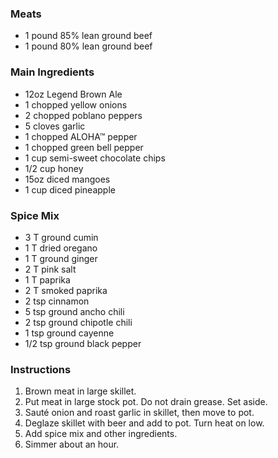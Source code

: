 ### Meats
- 1 pound 85% lean ground beef
- 1 pound 80% lean ground beef

### Main Ingredients
- 12oz Legend Brown Ale
- 1 chopped yellow onions
- 2 chopped poblano peppers
- 5 cloves garlic
- 1 chopped ALOHA™ pepper
- 1 chopped green bell pepper
- 1 cup semi-sweet chocolate chips
- 1/2 cup honey
- 15oz diced mangoes
- 1 cup diced pineapple

### Spice Mix
- 3 T ground cumin
- 1 T dried oregano
- 1 T ground ginger
- 2 T pink salt
- 1 T paprika
- 2 T smoked paprika
- 2 tsp cinnamon
- 5 tsp ground ancho chili
- 2 tsp ground chipotle chili
- 1 tsp ground cayenne
- 1/2 tsp ground black pepper

### Instructions
1. Brown meat in large skillet.
2. Put meat in large stock pot. Do not drain grease. Set aside.
3. Sauté onion and roast garlic in skillet, then move to pot.
4. Deglaze skillet with beer and add to pot. Turn heat on low.
5. Add spice mix and other ingredients.
6. Simmer about an hour.
